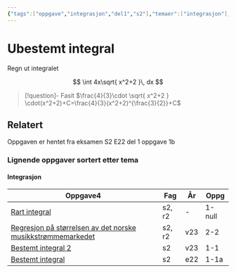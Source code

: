 ```yaml
---
{"tags":["oppgave","integrasjon","del1","s2"],"temaer":["integrasjon"],"alias":[null],"del":1,"oppgave":"1b","fag":"s2","eksamen":"e22","dg-publish":true,"title":"Ubestemt integral","date":"2023-05-30","modified":"2023-05-30","permalink":"/ubestemt-integral/","dgPassFrontmatter":true}
---
```



# Ubestemt integral
Regn ut integralet

$$
\int 4x\sqrt{ x^2+2 }\, dx 
$$

>[!question]- Fasit
> $\frac{4}{3}\cdot \sqrt{ x^2+2 } \cdot(x^2+2)+C=\frac{4}{3}(x^2+2)^{\frac{3}{2}}+C$
>

## Relatert

<p><span>Oppgaven er hentet fra eksamen S2 E22 del 1 oppgave 1b</span></p><h3><span>Lignende oppgaver sortert etter tema</span></h3><h4><span>Integrasjon</span></h4><div><table class="dataview table-view-table"><thead class="table-view-thead"><tr class="table-view-tr-header"><th class="table-view-th"><span>Oppgave</span><span class="dataview small-text">4</span></th><th class="table-view-th"><span>Fag</span></th><th class="table-view-th"><span>År</span></th><th class="table-view-th"><span>Oppg</span></th></tr></thead><tbody class="table-view-tbody"><tr><td><span><a data-tooltip-position="top" aria-label="Rart integral.md" data-href="Rart integral.md" href="Rart integral.md" class="internal-link" target="_blank" rel="noopener">Rart integral</a></span></td><td><span>s2, r2</span></td><td><span>-</span></td><td><span>1-null</span></td></tr><tr><td><span><a data-tooltip-position="top" aria-label="Regresjon på størrelsen av det norske musikkstrømmemarkedet.md" data-href="Regresjon på størrelsen av det norske musikkstrømmemarkedet.md" href="Regresjon på størrelsen av det norske musikkstrømmemarkedet.md" class="internal-link" target="_blank" rel="noopener">Regresjon på størrelsen av det norske musikkstrømmemarkedet</a></span></td><td><span>s2, r2</span></td><td><span>v23</span></td><td><span>2-2</span></td></tr><tr><td><span><a data-tooltip-position="top" aria-label="Bestemt integral 2.md" data-href="Bestemt integral 2.md" href="Bestemt integral 2.md" class="internal-link" target="_blank" rel="noopener">Bestemt integral 2</a></span></td><td><span>s2</span></td><td><span>v23</span></td><td><span>1-1</span></td></tr><tr><td><span><a data-tooltip-position="top" aria-label="Bestemt integral.md" data-href="Bestemt integral.md" href="Bestemt integral.md" class="internal-link" target="_blank" rel="noopener">Bestemt integral</a></span></td><td><span>s2</span></td><td><span>e22</span></td><td><span>1-1a</span></td></tr></tbody></table></div>
